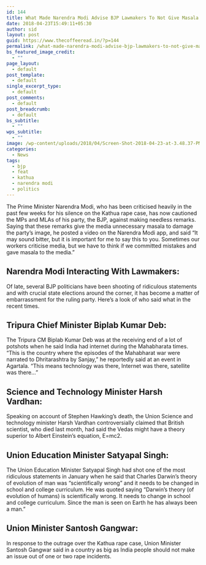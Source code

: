 ```yaml
---
id: 144
title: What Made Narendra Modi Advise BJP Lawmakers To Not Give Masala To The Media?
date: 2018-04-23T15:49:11+05:30
author: sid
layout: post
guid: https://www.thecoffeeread.in/?p=144
permalink: /what-made-narendra-modi-advise-bjp-lawmakers-to-not-give-masala-to-the-media/
bs_featured_image_credit:
  - ""
page_layout:
  - default
post_template:
  - default
single_excerpt_type:
  - default
post_comments:
  - default
post_breadcrumb:
  - default
bs_subtitle:
  - ""
wps_subtitle:
  - ""
image: /wp-content/uploads/2018/04/Screen-Shot-2018-04-23-at-3.48.37-PM.png
categories:
  - News
tags:
  - bjp
  - feat
  - kathua
  - narendra modi
  - politics
---
```

The Prime Minister Narendra Modi, who has been criticised heavily in the past few weeks for his silence on the Kathua rape case, has now cautioned the MPs and MLAs of his party, the BJP, against making needless remarks. Saying that these remarks give the media unnecessary masala to damage the party&#8217;s image, he posted a video on the Narendra Modi app, and said &#8220;It may sound bitter, but it is important for me to say this to you. Sometimes our workers criticise media, but we have to think if we committed mistakes and gave masala to the media.&#8221;

## Narendra Modi Interacting With Lawmakers:



Of late, several BJP politicians have been shooting of ridiculous statements and with crucial state elections around the corner, it has become a matter of embarrassment for the ruling party. Here&#8217;s a look of who said what in the recent times.

## Tripura Chief Minister Biplab Kumar Deb:

The Tripura CM Biplab Kumar Deb was at the receiving end of a lot of potshots when he said India had internet during the Mahabharata times. “This is the country where the episodes of the Mahabharat war were narrated to Dhritarashtra by Sanjay,” he reportedly said at an event in Agartala. “This means technology was there, Internet was there, satellite was there&#8230;”

## Science and Technology Minister Harsh Vardhan:

Speaking on account of Stephen Hawking&#8217;s death, the Union Science and technology minister Harsh Vardhan controversially claimed that British scientist, who died last month, had said the Vedas might have a theory superior to Albert Einstein’s equation, E=mc2.

## Union Education Minister Satyapal Singh:

The Union Education Minister Satyapal Singh had shot one of the most ridiculous statements in January when he said that Charles Darwin’s theory of evolution of man was “scientifically wrong” and it needs to be changed in school and college curriculum. He was quoted saying “Darwin’s theory (of evolution of humans) is scientifically wrong. It needs to change in school and college curriculum. Since the man is seen on Earth he has always been a man.”

## Union Minister Santosh Gangwar:

In response to the outrage over the Kathua rape case, Union Minister Santosh Gangwar said in a country as big as India people should not make an issue out of one or two rape incidents.